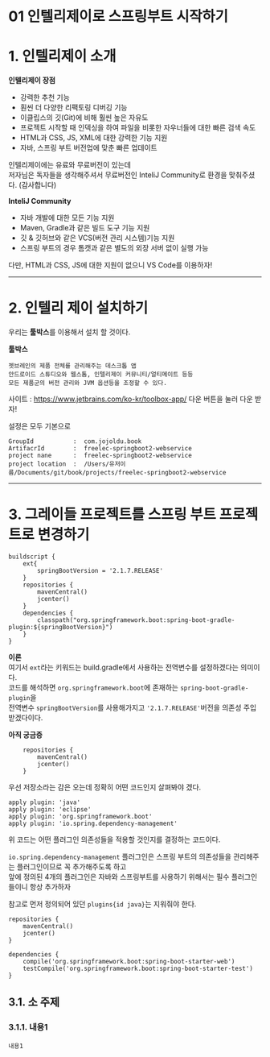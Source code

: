 01 인텔리제이로 스프링부트 시작하기
=======================
# 1. 인텔리제이 소개  

**인텔리제이 장점**   
   
* 강력한 추천 기능
* 훤씬 더 다양한 리팩토링 디버깅 기능 
* 이클립스의 깃(Git)에 비해 훨씬 높은 자유도
* 프로젝트 시작할 때 인덱싱을 하여 파일을 비롯한 자우너들에 대한 빠른 검색 속도  
* HTML과 CSS, JS, XML에 대한 강력한 기능 지원 
* 자바, 스프링 부트 버전업에 맞춘 빠른 업데이트  
   
인텔리제이에는 유료와 무료버전이 있는데          
저자님은 독자들을 생각해주셔서 무료버전인 InteliJ Community로 환경을 맞춰주셨다. (감사합니다)           
        
**InteliJ Community**           
    
* 자바 개발에 대한 모든 기능 지원      
* Maven, Gradle과 같은 빌드 도구 기능 지원       
* 깃 & 깃허브와 같은 VCS(버전 관리 시스템)기능 지원       
* 스프링 부트의 경우 톰캣과 같은 별도의 외장 서버 없이 실행 가능     
   
다만, HTML과 CSS, JS에 대한 지원이 없으니 VS Code를 이용하자!    
   
***
# 2. 인텔리 제이 설치하기  
우리는 **툴박스**를 이용해서 설치 할 것이다.     
     
**툴박스**
```
젯브레인의 제품 전체를 관리해주는 데스크톱 앱
안드로이드 스튜디오와 웹스톰, 인텔리제이 커뮤니티/얼티메이트 등등  
모든 제품군의 버전 관리와 JVM 옵션등을 조정할 수 있다.   
```   
사이트 : https://www.jetbrains.com/ko-kr/toolbox-app/ 다운 버튼을 눌러 다운 받자!   
      
설정은 모두 기본으로   
```
GroupId           :  com.jojoldu.book
ArtifacrId        :  freelec-springboot2-webservice
project nane      :  freelec-springboot2-webservice
project location  :  /Users/유저이름/Documents/git/book/projects/freelec-springboot2-webservice
```

***
# 3. 그레이들 프로젝트를 스프링 부트 프로젝트로 변경하기   
```
buildscript {
    ext{
        springBootVersion = '2.1.7.RELEASE'
    }
    repositories {
        mavenCentral()
        jcenter()
    }
    dependencies {
        classpath("org.springframework.boot:spring-boot-gradle-plugin:${springBootVersion}")
    }
}
```   
**이론**     
여기서 ```ext```라는 키워드는 build.gradle에서 사용하는 전역변수를 설정하겠다는 의미이다.       
코드를 해석하면 ```org.springframework.boot```에 존재하는 ```spring-boot-gradle-plugin```을     
전역변수 ```springBootVersion```를 사용해가지고 ```'2.1.7.RELEASE'```버전을 의존성 주입 받겠다이다.      

**아직 궁금증**
```
    repositories {
        mavenCentral()
        jcenter()
    }
```
우선 저장소라는 감은 오는데 정확히 어떤 코드인지 살펴봐야 겠다.           
```
apply plugin: 'java'
apply plugin: 'eclipse'
apply plugin: 'org.springframework.boot'
apply plugin: 'io.spring.dependency-management'
```
위 코드는 어떤 플러그인 의존성들을 적용할 것인지를 결정하는 코드이다.     
       
```io.spring.dependency-management``` 플러그인은 
스프링 부트의 의존성들을 관리해주는 플러그인이므로 꼭 추가해주도록 하고  
앞에 정의된 4개의 플러그인은 자바와 스프링부트를 사용하기 위해서는 필수 플러그인들이니 항상 추가하자     
         
참고로 먼저 정의되어 있던 ```plugins{id java}```는 지워줘야 한다.       

```
repositories {
    mavenCentral()
    jcenter()
}

dependencies {
    compile('org.springframework.boot:spring-boot-starter-web')
    testCompile('org.springframework.boot:spring-boot-starter-test')
}
```
## 3.1. 소 주제
### 3.1.1. 내용1
```
내용1
```
